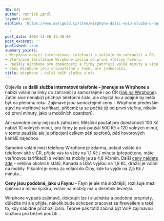 ```yaml
---
ID: 645
author: Patrick Zandl
layout: post
oldlink: 'https://www.marigold.cz/item/wirphone-dalsi-voip-sluzba-u-nas

  '
post_date: 2003-11-06 13:48:00
post_excerpt: ''
published: true
summary_points:
- Wirphone nabízí internetovou telefonii s voláním do zahraničí a ČR.
- Vteřinová tarifikace Wirphone začíná od první vteřiny hovoru.
- Paušály Wirphone pro domácnosti a firmy zahrnují volné minuty a více telefonů.
- Ceny Wirphone jsou srovnatelné s Fayn, ale jednodušší.
title: Wirphone – další VoIP služba u nás
---
```


<p>
Objevila se <STRONG>další služba internetové telefonie - jmenuje se Wirphone</STRONG> a nabízí volání na linky do zahraničí a samozřejmě i po ČR (<A href="http://www.wirphone.cz/" target=_blank>link na Wirphone</A>). Zatím sice nenabízí příchozí telefonní číslo, ale chystá ho a údajně by mělo být na přelomu roku. Zajímavé jsou samozřejmě ceny - Wirphone především staví na vteřinové tarifikaci, přičemž ta se počítá již od první vteřiny, nikoliv od první minuty, jako u mobilních operátorů. </p>

<p>
Ani samotné ceny nejsou k zahození. Měsíční paušál pro domácnosti 100 Kč nabízí 10 volných minut, pro firmy je pak paušál 500 Kč a 120 volných minut, v tomto paušálu ale je připojení celkem pěti telefonů, pěti hovorových kanálů najednou. </p>

<p>
Samotné volání mezi telefony Wirphone je zdarma, pokud voláte do telefonní sítě v ČR, přijde vás to vždy na 1,1 Kč / minuta (přepočteno, máte vteřinovou tarifikaci!) a volání na mobily je za 4,6 Kč/min. Další <A href="http://scripts.wirphone.com/price.php?lang=cz" target=_blank>ceny najdete zde</A> - většina okolních států, Kanada a USA vyjdou na 1,9 Kč, dražší je volání na mobily. Pikantní je cena za volání do Číny, kde to vyjde na 2,5 Kč / minuta... </p>

<p>
<STRONG>Ceny jsou podobné, jako u Faynu</STRONG> - Fayn je ale má složitější, rozlišuje mezi špičkou a mimo špičku, volání na mobily má o desetník levnější. </p>

<p>
Wirphone vypadá zajímavě, dokoupit lze i sluchátka a podobné propriety, důležité mi ale přijde, nakolik bude schopen pracovat za firewallem a také to, kdy nabídne příchozí číslo. Teprve pak totiž začíná být VoIP zajímavou službou pro běžné použití...</p>